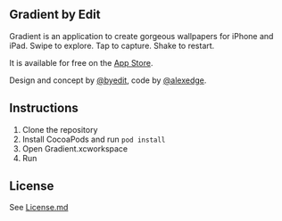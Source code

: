 ## Gradient by Edit

Gradient is an application to create gorgeous wallpapers for iPhone and iPad. Swipe to explore. Tap to capture. Shake to restart.

It is available for free on the [App Store](https://itunes.apple.com/gb/app/gradient-by-edit/id786219026?mt=8).

Design and concept by [@byedit][nitzan-twitter], code by [@alexedge][alex-twitter].

## Instructions

1. Clone the repository
2. Install CocoaPods and run `pod install`
3. Open Gradient.xcworkspace
4. Run

## License
See [License.md](License.md)

[nitzan-twitter]: https://twitter.com/byedit
[alex-twitter]: https://twitter.com/alexedge
